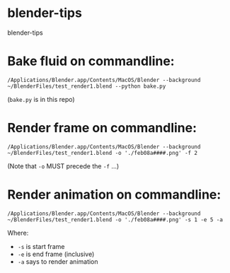 # blender-tips
blender-tips

# Bake fluid on commandline:

```
/Applications/Blender.app/Contents/MacOS/Blender --background ~/BlenderFiles/test_render1.blend --python bake.py
```
(`bake.py` is in this repo)

# Render frame on commandline:

```
/Applications/Blender.app/Contents/MacOS/Blender --background ~/BlenderFiles/test_render1.blend -o './feb08a####.png' -f 2
```
(Note that `-o` MUST precede the `-f` ...)

# Render animation on commandline:

```
/Applications/Blender.app/Contents/MacOS/Blender --background ~/BlenderFiles/test_render1.blend -o './feb08a####.png' -s 1 -e 5 -a
```
Where:
- `-s` is start frame
- `-e` is end frame (inclusive)
- `-a` says to render animation
